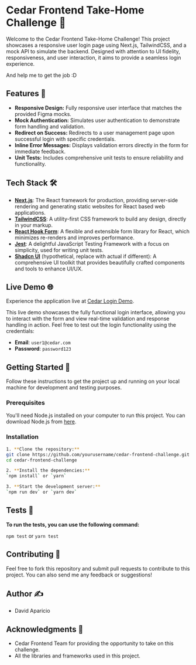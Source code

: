# Cedar Frontend Take-Home Challenge 🌲

Welcome to the Cedar Frontend Take-Home Challenge! This project showcases a responsive user login page using Next.js, TailwindCSS, and a mock API to simulate the backend. Designed with attention to UI fidelity, responsiveness, and user interaction, it aims to provide a seamless login experience.

And help me to get the job :D

## Features 🌟

- **Responsive Design:** Fully responsive user interface that matches the provided Figma mocks.
- **Mock Authentication:** Simulates user authentication to demonstrate form handling and validation.
- **Redirect on Success:** Redirects to a user management page upon successful login with specific credentials.
- **Inline Error Messages:** Displays validation errors directly in the form for immediate feedback.
- **Unit Tests:** Includes comprehensive unit tests to ensure reliability and functionality.

## Tech Stack 🛠️

- **[Next.js](https://nextjs.org/)**: The React framework for production, providing server-side rendering and generating static websites for React based web applications.
- **[TailwindCSS](https://tailwindcss.com/)**: A utility-first CSS framework to build any design, directly in your markup.
- **[React Hook Form](https://react-hook-form.com/)**: A flexible and extensible form library for React, which minimizes re-renders and improves performance.
- **[Jest](https://jestjs.io/)**: A delightful JavaScript Testing Framework with a focus on simplicity, used for writing unit tests.
- **[Shadcn UI](https://shadcn.com/)** (hypothetical, replace with actual if different): A comprehensive UI toolkit that provides beautifully crafted components and tools to enhance UI/UX.

## Live Demo 🌐

Experience the application live at [Cedar Login Demo](https://cedar-login-view-7zdjiic0c-david-aparicios-projects.vercel.app/).

This live demo showcases the fully functional login interface, allowing you to interact with the form and view real-time validation and response handling in action. Feel free to test out the login functionality using the credentials:

- **Email**: `user1@cedar.com`
- **Password**: `password123`

## Getting Started 🚀

Follow these instructions to get the project up and running on your local machine for development and testing purposes.

### Prerequisites

You'll need Node.js installed on your computer to run this project. You can download Node.js from [here](https://nodejs.org/).

### Installation

```bash
1. **Clone the repository:**
git clone https://github.com/yourusername/cedar-frontend-challenge.git
cd cedar-frontend-challenge

2. **Install the dependencies:**
`npm install` or `yarn`

3. **Start the development server:**
`npm run dev` or `yarn dev`

```

## Tests 🧪

**To run the tests, you can use the following command:**

`npm test` or `yarn test`

## Contributing 🤝

Feel free to fork this repository and submit pull requests to contribute to this project. You can also send me any feedback or suggestions!

## Author ✍️

- David Aparicio

## Acknowledgments 🎉

- Cedar Frontend Team for providing the opportunity to take on this challenge.
- All the libraries and frameworks used in this project.
